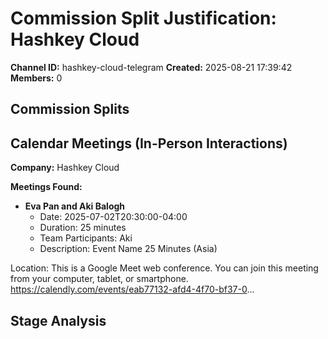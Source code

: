 # Commission Split Justification: Hashkey Cloud

**Channel ID:** hashkey-cloud-telegram
**Created:** 2025-08-21 17:39:42
**Members:** 0

## Commission Splits


## Calendar Meetings (In-Person Interactions)

**Company:** Hashkey Cloud

**Meetings Found:**

- **Eva Pan and Aki Balogh**
  - Date: 2025-07-02T20:30:00-04:00
  - Duration: 25 minutes
  - Team Participants: Aki
  - Description: Event Name
25 Minutes (Asia)

Location: This is a Google Meet web conference.
You can join this meeting from your computer, tablet, or smartphone.
https://calendly.com/events/eab77132-afd4-4f70-bf37-0...

## Stage Analysis

